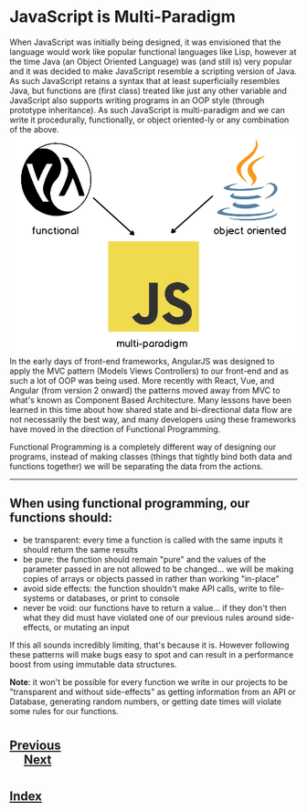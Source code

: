 # JavaScript is Multi-Paradigm
When JavaScript was initially being designed, it was envisioned that the language would work like popular functional languages like Lisp, however at the time Java (an Object Oriented Language) was (and still is) very popular and it was decided to make JavaScript resemble a scripting version of Java. As such JavaScript retains a syntax that at least superficially resembles Java, but functions are (first class) treated like just any other variable and JavaScript also supports writing programs in an OOP style (through prototype inheritance). As such JavaScript is multi-paradigm and we can write it procedurally, functionally, or object oriented-ly or any combination of the above.
<img src="../000_Captions/inspiration.png">
In the early days of front-end frameworks, AngularJS was designed to apply the MVC pattern (Models Views Controllers) to our front-end and as such a lot of OOP was being used. More recently with React, Vue, and Angular (from version 2 onward) the patterns moved away from MVC to what's known as Component Based Architecture. Many lessons have been learned in this time about how shared state and bi-directional data flow are not necessarily the best way, and many developers using these frameworks have moved in the direction of Functional Programming.

Functional Programming is a completely different way of designing our programs, instead of making classes (things that tightly bind both data and functions together) we will be separating the data from the actions.

<hr>

## When using functional programming, our functions should:
*   be transparent: every time a function is called with the same inputs it should return the same results 
*   be pure: the function should remain "pure" and the values of the parameter passed in are not allowed to be changed... we will be making copies of arrays or objects passed in rather than working "in-place"
*   avoid side effects: the function shouldn't make API calls, write to file-systems or databases, or print to console
*   never be void: our functions have to return a value... if they don't then what they did must have violated one of our previous rules around side-effects, or mutating an input

If this all sounds incredibly limiting, that's because it is. However following these patterns will make bugs easy to spot and can result in a performance boost from using immutable data structures.

__Note__: it won't be possible for every function we write in our projects to be "transparent and without side-effects" as getting information from an API or Database, generating random numbers, or getting date times will violate some rules for our functions.
#
## [Previous](./../004_OOP/003_Inheritance_Super.md)<span>&nbsp;&nbsp;&nbsp;&nbsp;&nbsp;&nbsp;&nbsp;&nbsp;&nbsp;&nbsp;&nbsp;&nbsp;&nbsp;&nbsp;&nbsp;&nbsp;&nbsp;&nbsp;&nbsp;&nbsp;&nbsp;&nbsp;&nbsp;&nbsp;&nbsp;&nbsp;&nbsp;&nbsp;&nbsp;&nbsp;&nbsp;&nbsp;&nbsp;&nbsp;&nbsp;&nbsp;&nbsp;&nbsp;&nbsp;&nbsp;&nbsp;&nbsp;&nbsp;&nbsp;&nbsp;&nbsp;&nbsp;&nbsp;&nbsp;&nbsp;&nbsp;&nbsp;&nbsp;&nbsp;&nbsp;&nbsp;&nbsp;&nbsp;&nbsp;&nbsp;&nbsp;&nbsp;&nbsp;&nbsp;&nbsp;&nbsp;&nbsp;&nbsp;&nbsp;&nbsp;&nbsp;&nbsp;&nbsp;&nbsp;&nbsp;&nbsp;&nbsp;&nbsp;&nbsp;&nbsp;&nbsp;&nbsp;&nbsp;&nbsp;&nbsp;&nbsp;&nbsp;</span> [Next](./002_Callback-Functions.md)
#
##  [Index](../../Index.md)